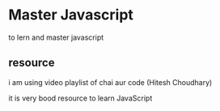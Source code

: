 # Master Javascript

to lern and master javascript

## resource

i am using video playlist of chai aur code (Hitesh Choudhary)

it is very bood resource to learn JavaScript
